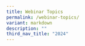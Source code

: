 ```yaml
---
title: Webinar Topics
permalink: /webinar-topics/
variant: markdown
description: ""
third_nav_title: "2024"
---
```

